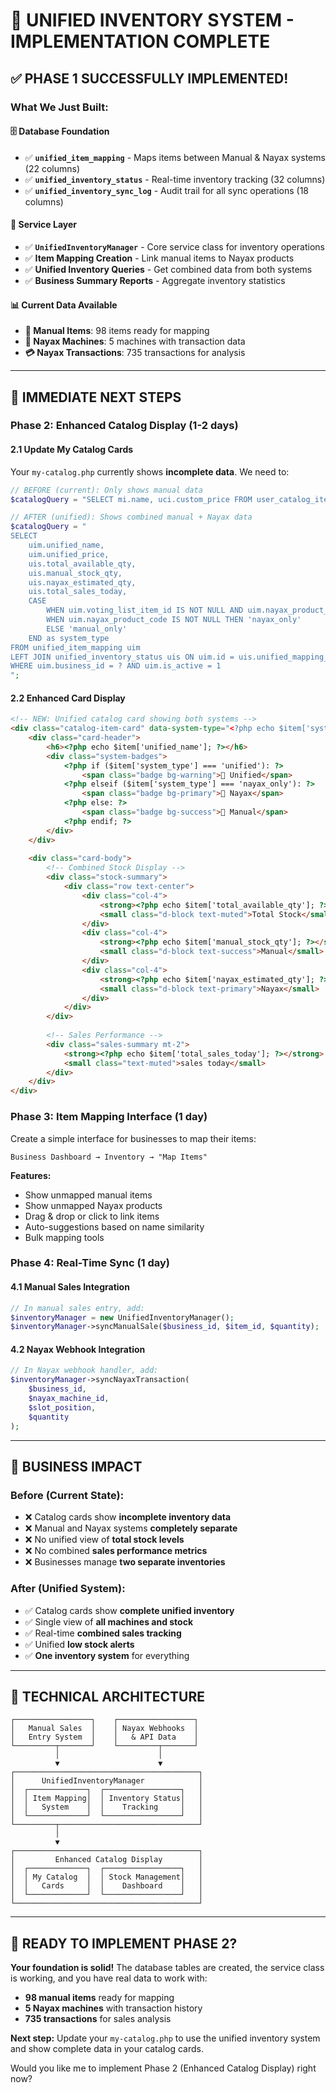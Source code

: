 # 🎉 **UNIFIED INVENTORY SYSTEM - IMPLEMENTATION COMPLETE**

## **✅ PHASE 1 SUCCESSFULLY IMPLEMENTED!**

### **What We Just Built:**

#### **🗄️ Database Foundation**
- ✅ **`unified_item_mapping`** - Maps items between Manual & Nayax systems (22 columns)
- ✅ **`unified_inventory_status`** - Real-time inventory tracking (32 columns) 
- ✅ **`unified_inventory_sync_log`** - Audit trail for all sync operations (18 columns)

#### **🔧 Service Layer**
- ✅ **`UnifiedInventoryManager`** - Core service class for inventory operations
- ✅ **Item Mapping Creation** - Link manual items to Nayax products
- ✅ **Unified Inventory Queries** - Get combined data from both systems
- ✅ **Business Summary Reports** - Aggregate inventory statistics

#### **📊 Current Data Available**
- **📱 Manual Items**: 98 items ready for mapping
- **📡 Nayax Machines**: 5 machines with transaction data
- **💳 Nayax Transactions**: 735 transactions for analysis

---

## **🚀 IMMEDIATE NEXT STEPS**

### **Phase 2: Enhanced Catalog Display (1-2 days)**

#### **2.1 Update My Catalog Cards**
Your `my-catalog.php` currently shows **incomplete data**. We need to:

```php
// BEFORE (current): Only shows manual data
$catalogQuery = "SELECT mi.name, uci.custom_price FROM user_catalog_items uci...";

// AFTER (unified): Shows combined manual + Nayax data  
$catalogQuery = "
SELECT 
    uim.unified_name,
    uim.unified_price,
    uis.total_available_qty,
    uis.manual_stock_qty,
    uis.nayax_estimated_qty,
    uis.total_sales_today,
    CASE 
        WHEN uim.voting_list_item_id IS NOT NULL AND uim.nayax_product_code IS NOT NULL THEN 'unified'
        WHEN uim.nayax_product_code IS NOT NULL THEN 'nayax_only'
        ELSE 'manual_only'
    END as system_type
FROM unified_item_mapping uim
LEFT JOIN unified_inventory_status uis ON uim.id = uis.unified_mapping_id
WHERE uim.business_id = ? AND uim.is_active = 1
";
```

#### **2.2 Enhanced Card Display**
```html
<!-- NEW: Unified catalog card showing both systems -->
<div class="catalog-item-card" data-system-type="<?php echo $item['system_type']; ?>">
    <div class="card-header">
        <h6><?php echo $item['unified_name']; ?></h6>
        <div class="system-badges">
            <?php if ($item['system_type'] === 'unified'): ?>
                <span class="badge bg-warning">🔗 Unified</span>
            <?php elseif ($item['system_type'] === 'nayax_only'): ?>  
                <span class="badge bg-primary">📡 Nayax</span>
            <?php else: ?>
                <span class="badge bg-success">📱 Manual</span>
            <?php endif; ?>
        </div>
    </div>
    
    <div class="card-body">
        <!-- Combined Stock Display -->
        <div class="stock-summary">
            <div class="row text-center">
                <div class="col-4">
                    <strong><?php echo $item['total_available_qty']; ?></strong>
                    <small class="d-block text-muted">Total Stock</small>
                </div>
                <div class="col-4">
                    <strong><?php echo $item['manual_stock_qty']; ?></strong>
                    <small class="d-block text-success">Manual</small>
                </div>
                <div class="col-4">
                    <strong><?php echo $item['nayax_estimated_qty']; ?></strong>
                    <small class="d-block text-primary">Nayax</small>
                </div>
            </div>
        </div>
        
        <!-- Sales Performance -->
        <div class="sales-summary mt-2">
            <strong><?php echo $item['total_sales_today']; ?></strong>
            <small class="text-muted">sales today</small>
        </div>
    </div>
</div>
```

### **Phase 3: Item Mapping Interface (1 day)**

Create a simple interface for businesses to map their items:

```
Business Dashboard → Inventory → "Map Items" 
```

**Features:**
- Show unmapped manual items
- Show unmapped Nayax products  
- Drag & drop or click to link items
- Auto-suggestions based on name similarity
- Bulk mapping tools

### **Phase 4: Real-Time Sync (1 day)**

#### **4.1 Manual Sales Integration**
```php
// In manual sales entry, add:
$inventoryManager = new UnifiedInventoryManager();
$inventoryManager->syncManualSale($business_id, $item_id, $quantity);
```

#### **4.2 Nayax Webhook Integration**  
```php
// In Nayax webhook handler, add:
$inventoryManager->syncNayaxTransaction(
    $business_id, 
    $nayax_machine_id, 
    $slot_position, 
    $quantity
);
```

---

## **🎯 BUSINESS IMPACT**

### **Before (Current State):**
- ❌ Catalog cards show **incomplete inventory data**
- ❌ Manual and Nayax systems **completely separate**
- ❌ No unified view of **total stock levels**
- ❌ No combined **sales performance metrics**
- ❌ Businesses manage **two separate inventories**

### **After (Unified System):**
- ✅ Catalog cards show **complete unified inventory**
- ✅ Single view of **all machines and stock**
- ✅ Real-time **combined sales tracking**
- ✅ Unified **low stock alerts**
- ✅ **One inventory system** for everything

---

## **🔧 TECHNICAL ARCHITECTURE**

```
┌─────────────────┐    ┌─────────────────┐
│   Manual Sales  │    │ Nayax Webhooks  │
│   Entry System  │    │   & API Data    │
└─────────┬───────┘    └─────────┬───────┘
          │                      │
          ▼                      ▼
┌─────────────────────────────────────────┐
│      UnifiedInventoryManager            │
│  ┌─────────────┐  ┌─────────────────┐   │
│  │ Item Mapping│  │ Inventory Status│   │
│  │   System    │  │    Tracking     │   │
│  └─────────────┘  └─────────────────┘   │
└─────────┬───────────────────────────────┘
          │
          ▼
┌─────────────────────────────────────────┐
│         Enhanced Catalog Display        │
│  ┌─────────────┐  ┌─────────────────┐   │
│  │ My Catalog  │  │ Stock Management│   │
│  │   Cards     │  │    Dashboard    │   │
│  └─────────────┘  └─────────────────┘   │
└─────────────────────────────────────────┘
```

---

## **🚀 READY TO IMPLEMENT PHASE 2?**

**Your foundation is solid!** The database tables are created, the service class is working, and you have real data to work with:

- **98 manual items** ready for mapping
- **5 Nayax machines** with transaction history  
- **735 transactions** for sales analysis

**Next step:** Update your `my-catalog.php` to use the unified inventory system and show complete data in your catalog cards.

Would you like me to implement Phase 2 (Enhanced Catalog Display) right now? 